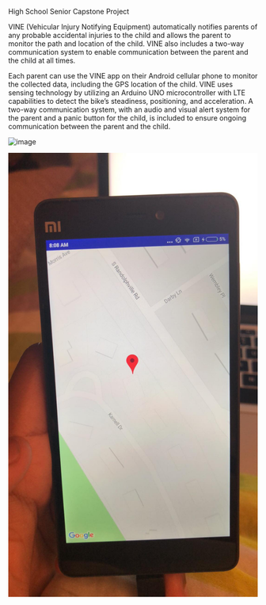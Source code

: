 High School Senior Capstone Project

VINE (Vehicular Injury Notifying Equipment) automatically notifies parents of any probable accidental injuries to the child and allows the parent to monitor the path and location of the child. VINE also includes a two-way communication system to enable communication between the parent and the child at all times. 

Each parent can use the VINE app on their Android cellular phone to monitor the collected data, including the GPS location of the child. VINE uses sensing technology by utilizing an Arduino UNO microcontroller with LTE capabilities to detect the bike’s steadiness, positioning, and acceleration. A two-way communication system, with an audio and visual alert system for the parent and a panic button for the child, is included to ensure ongoing communication between the parent and the child. 



![image](pic1.png)


![image](pic2.jpg)
